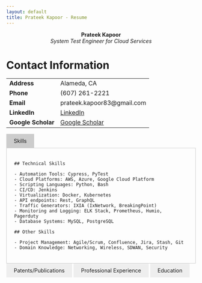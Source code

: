 ```yaml
---
layout: default
title: Prateek Kapoor - Resume
---
```

<div style="text-align: center;">
    <strong>Prateek Kapoor</strong><br>
    <em>System Test Engineer for Cloud Services</em>
</div>

# Contact Information

<table>
    <tr><td><strong>Address</strong></td><td>Alameda, CA</td></tr>
    <tr><td><strong>Phone</strong></td><td>(607) 261-2221</td></tr>
    <tr><td><strong>Email</strong></td><td>prateek.kapoor83@gmail.com</td></tr>
    <tr><td><strong>LinkedIn</strong></td><td><a href="https://www.linkedin.com/in/prateek-kapoor83/">LinkedIn</a></td></tr>
    <tr><td><strong>Google Scholar</strong></td><td><a href="https://scholar.google.com/citations?hl=en&user=I-RSA4gAAAAJ">Google Scholar</a></td></tr>
</table>

<div class="tabs">
  <input type="radio" name="tabs" id="Skills" checked>
  <label for="Skills">Skills</label>
  <div class="tab-content" id="skills-content">

	## Technical Skills

	- Automation Tools: Cypress, PyTest
	- Cloud Platforms: AWS, Azure, Google Cloud Platform
	- Scripting Languages: Python, Bash
	- CI/CD: Jenkins
	- Virtualization: Docker, Kubernetes
	- API endpoints: Rest, GraphQL
	- Traffic Generators: IXIA (IxNetwork, BreakingPoint)
	- Monitoring and Logging: ELK Stack, Prometheus, Humio, Pagerduty
	- Database Systems: MySQL, PostgreSQL

	## Other Skills

	- Project Management: Agile/Scrum, Confluence, Jira, Stash, Git
	- Domain Knowledge: Networking, Wireless, SDWAN, Security
  </div>

  <input type="radio" name="tabs" id="Patents/Publications">
  <label for="Patents/Publications">Patents/Publications</label>
  <div class="tab-content" id="patent-content">

	# Patents/Publications

	- **Granted:** US Patent 9655038, US Patent 10021102, US Patent 10212653, US Patent 10291578, US Patent 10673807, US Patent 10812484.
	- **Publication:** IEEE VTC2018-Fall, Chicago: "Detecting and Mitigating Spoofing Attack against an Automotive Radar".

  </div>

  <input type="radio" name="tabs" id="Professional Experience">
  <label for="Professional Experience">Professional Experience</label>
  <div class="tab-content" id="Experience-content">

	## HPE Aruba Networking

	### System Test Manager for Cloud Services, San Jose, USA (Feb 2022 - Now)

	- **Automation Leadership:**
		- Led the automation effort to establish a Pytest-based automation framework from scratch and integrated it with Jenkins for CI/CD.
	- **Project and Team Management:**
		- Managed project teams responsible for qualifying SD-WAN solutions across multiple releases.
		- Led and managed agile Scrum teams, breaking down 6-month release cycles to monthly deliverables, ensuring high-quality deliverables with predictable timelines.
	- **Skills Utilized:**
		- Agile, Scrum, Sprint tracker, People Management, Program Management, Confluence, Jira, Stash, Jenkins.

	### System Test Engineer for Cloud Services, San Jose, USA (Feb 2018 - Feb 2022)

	- **Cross-Functional Collaboration:**
		- Collaborated with cross-functional teams to understand requirements and system architecture for cloud services.
	- **Test Planning and Automation:**
		- Developed and executed comprehensive test plans for new features and enhancements, ensuring high-quality releases.
		- Automated repetitive testing tasks, resulting in a 90% reduction in manual efforts.
	- **Design and Implementation:**
		- Part of the design team delivering various SDWAN features, including DPI, DPS, Virtual GW on on-prem (ESXI, KVM), and CSPs (AWS, Azure, and GCP).
	- **Additional Responsibilities:**
		- Qualified Apps running on an ACP system orchestrated via Kubernetes.
		- Implemented chaos monkey and supported customer escalations.
	- **Skills Utilized:**
		- PyTest, GraphQL, Rest, Cypress, L2-L3 networking, Firewall, SDWAN, Cloud Computing, Confluence, Jira, Stash, Git, Jenkins.

	### Wireless Test Engineer, Bangalore, India (Oct 2013 - Aug 2016)

	- **Automation Framework and Technical Leadership:**
		- Designed/Implemented an Automation Framework to test a Distributed System.
		- Subject matter expert within the Instant team for WLAN, TCL, L2-L3 protocols, Vulnerability testing, Firewall, VPN, and Automation.
	- **Team Leadership and Patent Contributions:**
		- Shown technical leadership for solving complex programming tasks and coming up with innovative solutions.
		- Led the test Automation initiative for the IAP team in Aruba, increasing the Automation test coverage of CFTs to 80%.
		- Granted 6 patents in the areas of networked systems, distributed systems, and wireless.
	- **System Validation and Automation Strategy:**
		- System validation, Automation test strategy, and Automation test case development of the 802.11 suite of protocols, Enterprise Wireless LAN Solutions, and Pre-Certification testing for WFA test suites.
	- **Skills Utilized:**
		- TCL, SQL, Perl, 802.11, L2-L3 protocols, Perforce, Spirent.

	## Calsoft

	### Module Lead, Bangalore, India (Nov 2012 - Oct 2013)

	- **Agile Development and Collaboration:**
		- Actively participated in the agile development process, providing continuous feedback to enhance product quality.
	- **Regression Testing:**
		- Conducted extensive regression testing for software updates and patches.
	- **Automated Testing and Efficiency Improvement:**
		- Implemented automated testing for critical workflows, significantly improving overall testing efficiency.
		- Added support for CLI configuration mode in the automation framework, saving 100 man-hours of re-scripting.
	- **Feature Development and Recognition:**
		- Worked on various features, including L2 GRE, Hot Spot 2.0 certification (received accolades), sigma framework, RAP-ng [IAP + VPN], ACL [Firewall], and PPPoE.

	## Sandvine

	### Quality Assurance Engineer, Bangalore, India (May 2012 - Nov 2012)

	- **QA Environment and Automation:**
		- Worked in a QA environment with high availability of resources, leveraging Infrastructure as a Service (IaaS) and an iTCL-based automation framework achieving a 95% automation level.
		- Automated several QA activities using the iTCL-based framework.
	- **Testing and Policy Engine:**
		- Performed regression and functional testing of the Policy engine, providing Policy and Charging Enforcement Function (PCEF) functionalities to the solution/product.
		- Tested networking requirements such as 802.1ad, asymmetric VLAN, and customer-specific features.
	- **Innovation and Idea Generation:**
		- Became part of the New Idea Generation forum, actively contributing to the exploration of new solutions and product ideas.
	- **Skills Used:**
		- iTCL, IaaS, L2/L3 Networking, DPI, Policy Enforcement.

	## Aricent Group

	### Senior Engineer Testing, Gurgaon, India (Jul 2007 - Jan 2011)

	- **Testing and Planning:**
		- Developed test plans for system integration, functional testing, and performance testing based on requirement specifications.
		- Configured test beds (both real and emulator) for system integration, functional, load, and performance testing.
	- **Client Interaction and Feature Implementation:**
		- Participated in requirement analysis and proposal discussions with clients for feature implementation.
		- Conducted end-to-end CS call integration for packet Abis in ETP-BSC and BSC-ETP-PCU.
	- **Network Configuration and Protocol Testing:**
		- Configured a new network topology in BSC using CISCO 3750 switches.
		- Conducted protocol-level testing for DHCP, 802.1, MSTP, and OSPF.
	- **Automation Framework:**
		- Created an automation framework to enable the development of robust release/project-independent testing suites.
	- **Skills Used:**
		- C, GSM 2G, GSM 2.5G (Edge), L2/L3 Networking.

	### Layer 3 Global Support for Nokia, Gurgaon, India (Jan 2011 - May 2012)

	- **Customer Support:**
		- Resolved PS core-specific customer queries.
		- Resolved IP-related L2/L3 customer queries.
	- **Onsite Product Trial:**
		- Conducted an onsite product trial of the ETPx product line, handling IP-based traffic on ABIS/A interface with L3 configuration of multilayer ESBs/switches.
		- Configured MSTP, SNMP, OSPF for the product trial.
	- **Release Testing:**
		- Conducted release testing of the ETPx product line and MC, an all IP-based standalone BSC.
	- **Automation and Process Optimization:**
		- Automated processes related to KPI optimization, log analysis, and switch monitoring/configuration.
	- **Skills Used:**
		- C, VB, GSM 2G, GSM 2.5G (Edge), L2/L3 Networking.
  </div>
  <input type="radio" name="tabs" id="Education">
  <label for="Education">Education</label>
  <div class="tab-content" id="Education-content">

	**MS in CS**<br>
	*Binghamton University, New York, USA (Aug 2016 - Dec 2017)*

	- Research Assistant from Jan 2017 - Dec 2017 under Professor KD Kang.
	- Developed and executed research ideas in the field of Machine learning, IoT, TV White-space, Signal Processing, Real-Time Systems.
	- **Thesis:** "Detecting and Mitigating Spoofing Attack against an Automotive Radar".
  </div>

</div>

<style>
  .tabs input[type="radio"] {
    display: none;
  }
  .tabs label {
    display: inline-block;
    padding: 10px 20px;
    background: #eee;
    cursor: pointer;
  }
  .tabs .tab-content {
    display: none;
    padding: 20px;
    border: 1px solid #ccc;
  }
  .tabs input[type="radio"]:checked + label {
    background: #ccc;
  }
  .tabs input[type="radio"]:checked + label + .tab-content {
    display: block;
  }
</style>



